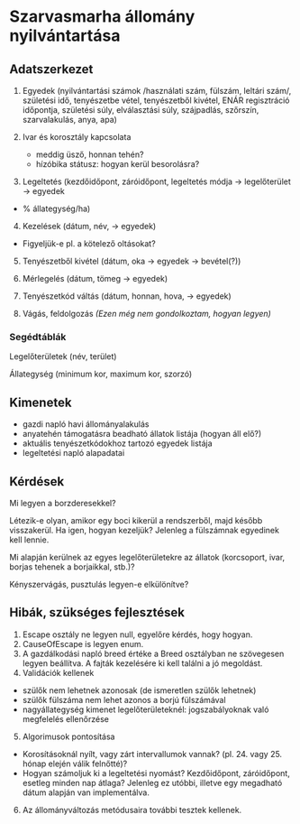 # Szarvasmarha állomány nyilvántartása

## Adatszerkezet

1. Egyedek (nyilvántartási számok /használati szám, fülszám, leltári szám/,
  születési idő, tenyészetbe vétel, tenyészetből kivétel, ENÁR regisztráció időpontja,
  születési súly, elválasztási súly,
  szájpadlás, szőrszín, szarvalakulás,
  anya, apa)

2. Ivar és korosztály kapcsolata
   - meddig üsző, honnan tehén?
   - hízóbika státusz: hogyan kerül besorolásra?

3. Legeltetés (kezdőidőpont, záróidőpont, legeltetés módja
  -> legelőterület
  -> egyedek
  - % állategység/ha)

4. Kezelések (dátum, név, -> egyedek)

- Figyeljük-e pl. a kötelező oltásokat?

5. Tenyészetből kivétel (dátum, oka -> egyedek -> bevétel(?))

6. Mérlegelés (dátum, tömeg -> egyedek)

7. Tenyészetkód váltás (dátum, honnan, hova, -> egyedek)

8. Vágás, feldolgozás
    _(Ezen még nem gondolkoztam, hogyan legyen)_

### Segédtáblák

Legelőterületek (név, terület)

Állategység (minimum kor, maximum kor, szorzó)

## Kimenetek

- gazdi napló havi állományalakulás
- anyatehén támogatásra beadható állatok listája (hogyan áll elő?)
- aktuális tenyészetkódokhoz tartozó egyedek listája
- legeltetési napló alapadatai

## Kérdések

Mi legyen a borzderesekkel?

Létezik-e olyan, amikor egy boci kikerül a rendszerből, majd később visszakerül. Ha igen, hogyan kezeljük? Jelenleg a fülszámnak egyedinek kell lennie.

Mi alapján kerülnek az egyes legelőterületekre az állatok (korcsoport, ivar, borjas tehenek a borjaikkal, stb.)?

Kényszervágás, pusztulás legyen-e elkülönítve?

## Hibák, szükséges fejlesztések

1. Escape osztály ne legyen null, egyelőre kérdés, hogy hogyan.
2. CauseOfEscape is legyen enum.
3. A gazdálkodási napló breed értéke a Breed osztályban ne szövegesen legyen beállítva. A fajták kezelésére ki kell találni a jó megoldást.
4. Validációk kellenek
- szülők nem lehetnek azonosak (de ismeretlen szülők lehetnek)
- szülők fülszáma nem lehet azonos a borjú fülszámával
- nagyállategység kimenet legelőterületeknél: jogszabályoknak való megfelelés ellenőrzése 
5. Algorimusok pontosítása
- Korosításoknál nyílt, vagy zárt intervallumok vannak? (pl. 24. vagy 25. hónap elején válik felnőtté)?
- Hogyan számoljuk ki a legeltetési nyomást? Kezdőidőpont, záróidőpont, esetleg minden nap átlaga?
  Jelenleg ez utóbbi, illetve egy megadható dátum alapján van implementálva.
6. Az állományváltozás metódusaira további tesztek kellenek.

